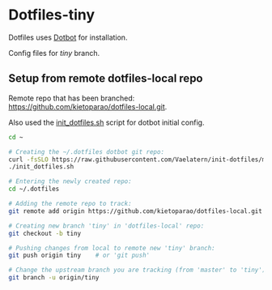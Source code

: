# Dotfiles-tiny

Dotfiles uses [Dotbot](https://github.com/anishathalye/dotbot) for installation.

Config files for *tiny* branch.

## Setup from remote dotfiles-local repo

Remote repo that has been branched: <https://github.com/kietoparao/dotfiles-local.git>.

Also used the [init_dotfiles.sh](https://github.com/Vaelatern/init-dotfiles) script for dotbot initial config.

```bash
cd ~

# Creating the ~/.dotfiles dotbot git repo: 
curl -fsSLO https://raw.githubusercontent.com/Vaelatern/init-dotfiles/master/init_dotfiles.sh
./init_dotfiles.sh

# Entering the newly created repo:
cd ~/.dotfiles

# Adding the remote repo to track:
git remote add origin https://github.com/kietoparao/dotfiles-local.git

# Creating new branch 'tiny' in 'dotfiles-local' repo:
git checkout -b tiny

# Pushing changes from local to remote new 'tiny' branch:
git push origin tiny    # or 'git push'

# Change the upstream branch you are tracking (from 'master' to 'tiny'):
git branch -u origin/tiny
```
